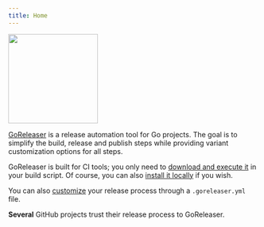 ```yaml
---
title: Home
---
```


<img src="https://avatars1.githubusercontent.com/u/24697112?v=4" style="height: 180px; text-align: center">

[GoReleaser](https://github.com/goreleaser/goreleaser) is a release automation
tool for Go projects. The goal is to simplify the build, release and
publish steps while providing variant customization options for all steps.

GoReleaser is built for CI tools; you only need to
[download and execute it](/ci) in your build script.
Of course, you can also [install it locally](/install) if you wish.

You can also [customize](/customization) your release process through a
`.goreleaser.yml` file.

<span id="count" title="value get with goreleaser/func">Several</span>
GitHub projects trust their release process to GoReleaser.

<script>
var req = new XMLHttpRequest();
req.open("GET", "https://func.goreleaser.now.sh");
req.onload = function() {
  document.querySelector("#count").textContent = req.response
}
req.send();
</script>

<style>
  #count {
    font-weight: bold;
  }
</style>
